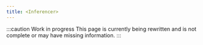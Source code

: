 ```yaml
---
title: <Inferencer>
---
```


:::caution Work in progress
This page is currently being rewritten and is not complete or may have missing information.
:::